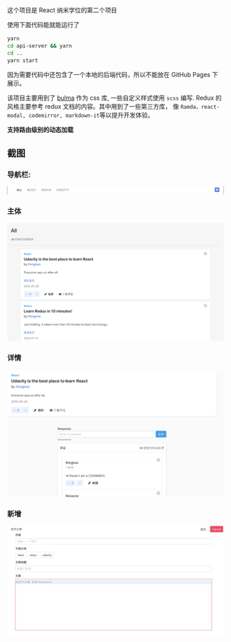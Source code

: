 这个项目是 React 纳米学位的第二个项目

使用下面代码能就能运行了
```bash
yarn
cd api-server && yarn
cd ..
yarn start
```

因为需要代码中还包含了一个本地的后端代码，所以不能放在 GitHub Pages 下展示。

该项目主要用到了 [bulma](https://bulma.io/) 作为 css 库, 一些自定义样式使用 `scss` 编写.
Redux 的风格主要参考 redux 文档的内容。其中用到了一些第三方库，
像 `Ramda，react-modal, codemirror, markdown-it`等以提升开发体验。

**支持路由级别的动态加载**

## 截图
### 导航栏:
![navbar](./img/nav.png)

### 主体
![body](./img/body.png)

### 详情
![detail](./img/detail.png)

### 新增
![create](./img/create.png)
